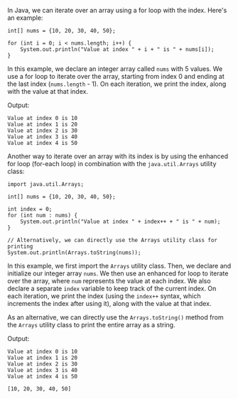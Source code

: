 In Java, we can iterate over an array using a for loop with the index. Here's an example:

```
int[] nums = {10, 20, 30, 40, 50};

for (int i = 0; i < nums.length; i++) {
    System.out.println("Value at index " + i + " is " + nums[i]);
}
```

In this example, we declare an integer array called `nums` with 5 values. We use a for loop to iterate over the array, starting from index 0 and ending at the last index (`nums.length` - 1). On each iteration, we print the index, along with the value at that index.

Output:
```
Value at index 0 is 10
Value at index 1 is 20
Value at index 2 is 30
Value at index 3 is 40
Value at index 4 is 50
```

Another way to iterate over an array with its index is by using the enhanced for loop (for-each loop) in combination with the `java.util.Arrays` utility class:

```
import java.util.Arrays;

int[] nums = {10, 20, 30, 40, 50};

int index = 0;
for (int num : nums) {
    System.out.println("Value at index " + index++ + " is " + num);
}

// Alternatively, we can directly use the Arrays utility class for printing
System.out.println(Arrays.toString(nums));
```

In this example, we first import the `Arrays` utility class. Then, we declare and initialize our integer array `nums`. We then use an enhanced for loop to iterate over the array, where `num` represents the value at each index. We also declare a separate `index` variable to keep track of the current index. On each iteration, we print the index (using the `index++` syntax, which increments the index after using it), along with the value at that index.

As an alternative, we can directly use the `Arrays.toString()` method from the `Arrays` utility class to print the entire array as a string.

Output:
```
Value at index 0 is 10
Value at index 1 is 20
Value at index 2 is 30
Value at index 3 is 40
Value at index 4 is 50

[10, 20, 30, 40, 50]
```